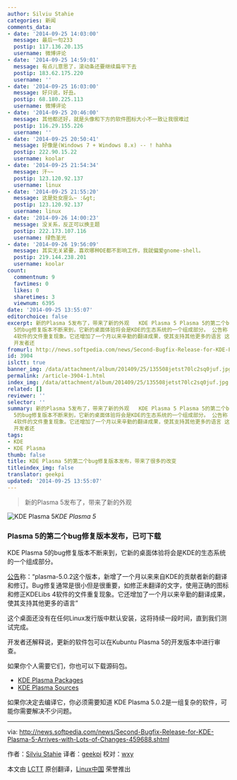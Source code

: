 ```yaml
---
author: Silviu Stahie
categories: 新闻
comments_data:
- date: '2014-09-25 14:03:00'
  message: 最后一句233
  postip: 117.136.20.135
  username: 微博评论
- date: '2014-09-25 14:59:01'
  message: 有点儿意思了，滚动条还要继续扁平下去
  postip: 183.62.175.220
  username: ''
- date: '2014-09-25 16:03:00'
  message: 好只说，好丑。
  postip: 68.180.225.113
  username: 微博评论
- date: '2014-09-25 20:46:00'
  message: 其他都还好，就是头像和下方的软件图标大小不一致让我很难过
  postip: 116.29.155.226
  username: ''
- date: '2014-09-25 20:50:41'
  message: 好像是(Windows 7 + Windows 8.x) -- ! hahha
  postip: 222.90.15.22
  username: koolar
- date: '2014-09-25 21:54:34'
  message: 汗~~
  postip: 123.120.92.137
  username: linux
- date: '2014-09-25 21:55:20'
  message: 这是处女座么~ :&gt;
  postip: 123.120.92.137
  username: linux
- date: '2014-09-26 14:00:23'
  message: 没关系，反正可以换主题
  postip: 222.173.107.116
  username: 绿色圣光
- date: '2014-09-26 19:56:09'
  message: 其实无关紧要，喜欢哪种DE都不影响工作，我就偏爱gnome-shell。
  postip: 219.144.238.201
  username: koolar
count:
  commentnum: 9
  favtimes: 0
  likes: 0
  sharetimes: 3
  viewnum: 6395
date: '2014-09-25 13:55:07'
editorchoice: false
excerpt: 新的Plasma 5发布了，带来了新的外观   KDE Plasma 5 Plasma 5的第二个bug修复版本发布，已可下载 KDE Plasma
  5的bug修复版本不断来到，它新的桌面体验将会是KDE的生态系统的一个组成部分。 公告称：plasma-5.0.2这个版本，新增了一个月以来来自KDE的贡献者新的翻译和修订。Bug修复通常是很小但是很重要，如修正未翻译的文字，使用正确的图标和修正KDELibs
  4软件的文件重复现象。它还增加了一个月以来辛勤的翻译成果，使其支持其他更多的语言 这个桌面还没有在任何Linux发行版中默认安装，这将持续一段时间，直到我们测试完成。
  开发者还
fromurl: http://news.softpedia.com/news/Second-Bugfix-Release-for-KDE-Plasma-5-Arrives-with-Lots-of-Changes-459688.shtml
id: 3904
islctt: true
banner_img: /data/attachment/album/201409/25/135508jetst70lc2sq0juf.jpg
permalink: /article-3904-1.html
index_img: /data/attachment/album/201409/25/135508jetst70lc2sq0juf.jpg.thumb.jpg
related: []
reviewer: ''
selector: ''
summary: 新的Plasma 5发布了，带来了新的外观   KDE Plasma 5 Plasma 5的第二个bug修复版本发布，已可下载 KDE Plasma
  5的bug修复版本不断来到，它新的桌面体验将会是KDE的生态系统的一个组成部分。 公告称：plasma-5.0.2这个版本，新增了一个月以来来自KDE的贡献者新的翻译和修订。Bug修复通常是很小但是很重要，如修正未翻译的文字，使用正确的图标和修正KDELibs
  4软件的文件重复现象。它还增加了一个月以来辛勤的翻译成果，使其支持其他更多的语言 这个桌面还没有在任何Linux发行版中默认安装，这将持续一段时间，直到我们测试完成。
  开发者还
tags:
- KDE
- KDE Plasma
thumb: false
title: KDE Plasma 5的第二个bug修复版本发布，带来了很多的改变
titleindex_img: false
translator: geekpi
updated: '2014-09-25 13:55:07'
---
```



> 
> 新的Plasma 5发布了，带来了新的外观
> 
> 
> 


 


![KDE Plasma 5](/data/attachment/album/201409/25/135508jetst70lc2sq0juf.jpg)*KDE Plasma 5*
### Plasma 5的第二个bug修复版本发布，已可下载


KDE Plasma 5的bug修复版本不断来到，它新的桌面体验将会是KDE的生态系统的一个组成部分。


[公告](http://kde.org/announcements/plasma-5.0.2.php)称：“plasma-5.0.2这个版本，新增了一个月以来来自KDE的贡献者新的翻译和修订。Bug修复通常是很小但是很重要，如修正未翻译的文字，使用正确的图标和修正KDELibs 4软件的文件重复现象。它还增加了一个月以来辛勤的翻译成果，使其支持其他更多的语言”


这个桌面还没有在任何Linux发行版中默认安装，这将持续一段时间，直到我们测试完成。


开发者还解释说，更新的软件包可以在Kubuntu Plasma 5的开发版本中进行审查。


如果你个人需要它们，你也可以下载源码包。


* [KDE Plasma Packages](https://community.kde.org/Plasma/Packages)
* [KDE Plasma Sources](http://kde.org/info/plasma-5.0.2.php)


如果你决定去编译它，你必须需要知道 KDE Plasma 5.0.2是一组复杂的软件，可能你需要解决不少问题。




---


via: <http://news.softpedia.com/news/Second-Bugfix-Release-for-KDE-Plasma-5-Arrives-with-Lots-of-Changes-459688.shtml>


作者：[Silviu Stahie](http://news.softpedia.com/editors/browse/silviu-stahie) 译者：[geekpi](https://github.com/geekpi) 校对：[wxy](https://github.com/wxy)


本文由 [LCTT](https://github.com/LCTT/TranslateProject) 原创翻译，[Linux中国](http://linux.cn/) 荣誉推出